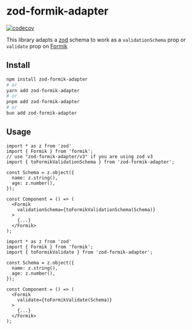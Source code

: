# zod-formik-adapter

[![codecov](https://codecov.io/gh/robertLichtnow/zod-formik-adapter/branch/master/graph/badge.svg?token=Z5V1VKCGV9)](https://codecov.io/gh/robertLichtnow/zod-formik-adapter)

This library adapts a [zod](https://www.npmjs.com/package/zod) schema to work as a `validationSchema` prop or `validate` prop on [Formik](https://www.npmjs.com/package/formik)

## Install

```bash
npm install zod-formik-adapter
# or
yarn add zod-formik-adapter
# or
pnpm add zod-formik-adapter
# or
bun add zod-formik-adapter
```

## Usage

```TSX
import * as z from 'zod'
import { Formik } from 'formik';
// use "zod-formik-adapter/v3" if you are using zod v3
import { toFormikValidationSchema } from 'zod-formik-adapter';

const Schema = z.object({
  name: z.string(),
  age: z.number(),
});

const Component = () => (
  <Formik
    validationSchema={toFormikValidationSchema(Schema)}
  >
    {...}
  </Formik>
);
```

```TSX
import * as z from 'zod'
import { Formik } from 'formik';
import { toFormikValidate } from 'zod-formik-adapter';

const Schema = z.object({
  name: z.string(),
  age: z.number(),
});

const Component = () => (
  <Formik
    validate={toFormikValidate(Schema)}
  >
    {...}
  </Formik>
);
```

